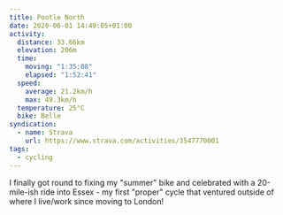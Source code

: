 ```yaml
---
title: Pootle North
date: 2020-06-01 14:49:05+01:00
activity:
  distance: 33.66km
  elevation: 206m
  time:
    moving: "1:35:08"
    elapsed: "1:52:41"
  speed:
    average: 21.2km/h
    max: 49.3km/h
  temperature: 25°C
  bike: Belle
syndication:
  - name: Strava
    url: https://www.strava.com/activities/3547770001
tags:
  - cycling
---
```


I finally got round to fixing my "summer" bike and celebrated with a 20-mile-ish ride into Essex - my first "proper" cycle that ventured outside of where I live/work since moving to London!
